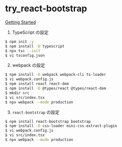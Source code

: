 # try_react-bootstrap

[Getting Started](https://react-bootstrap.github.io/getting-started/introduction)

1. TypeScript の設定

```bash
$ npm init -y
$ npm install -D typescript
$ npx tsc --init
$ vi tsconfig.json
```

2. webpack の設定

```bash
$ npm install -D webpack webpack-cli ts-loader
$ vi webpack.config.js
$ npm install react react-dom
$ npm install -D @types/react @types/react-dom
$ mkdir src
$ vi src/index.tsx
$ npx webpack --mode production
```

3. `react-bootstrap` の設定

```bash
$ npm install react-bootstrap bootstrap
$ npm install -D css-loader mini-css-extract-plugin
$ vi webpack.config.js
$ vi src/index.tsx
$ npx webpack --mode production
```
